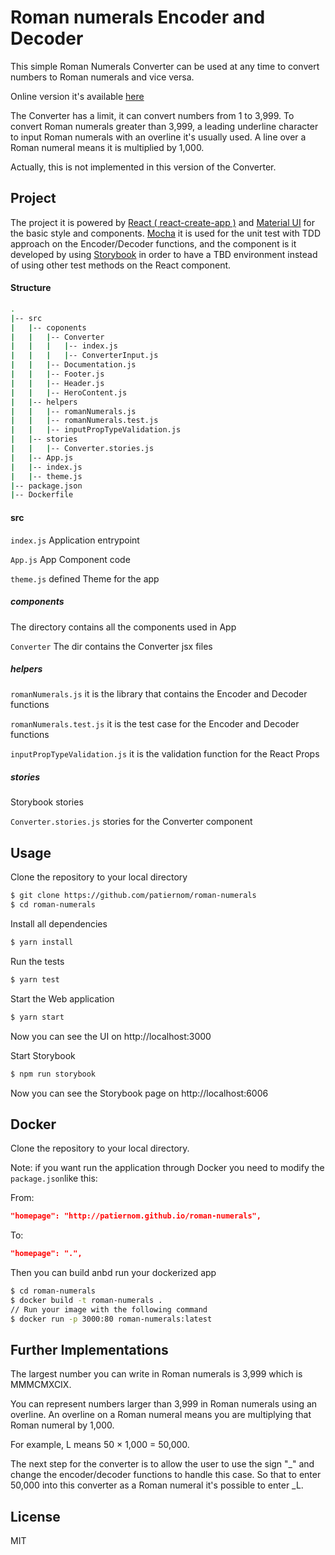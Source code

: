# Roman numerals Encoder and Decoder
This simple Roman Numerals Converter can be used at any time to convert numbers to Roman numerals and vice versa.

Online version it's available [here](http://patiernom.github.io/roman-numerals)


The Converter has a limit, it can convert numbers from 1 to 3,999.
To convert Roman numerals greater than 3,999, a leading underline character to input Roman numerals with an overline it's usually used. 
A line over a Roman numeral means it is multiplied by 1,000.

Actually, this is not implemented in this version of the Converter.

## Project
The project it is powered by [React ( react-create-app )](https://reactjs.org/docs/create-a-new-react-app.html) and [Material UI](https://material-ui.com/) for the basic style and components.
[Mocha](https://mochajs.org/) it is used for the unit test with TDD approach on the Encoder/Decoder functions, and the component is it developed by using [Storybook](https://storybook.js.org/) in order to have a TBD environment instead of using other test methods on the React component.     

#### Structure
```bash
.
|-- src
|   |-- coponents
|   |   |-- Converter
|   |   |   |-- index.js
|   |   |   |-- ConverterInput.js
|   |   |-- Documentation.js 
|   |   |-- Footer.js
|   |   |-- Header.js
|   |   |-- HeroContent.js
|   |-- helpers
|   |   |-- romanNumerals.js
|   |   |-- romanNumerals.test.js
|   |   |-- inputPropTypeValidation.js
|   |-- stories
|   |   |-- Converter.stories.js
|   |-- App.js
|   |-- index.js
|   |-- theme.js
|-- package.json
|-- Dockerfile
```

#### src
`index.js` Application entrypoint

`App.js` App Component code

`theme.js` defined Theme for the app

##### components
The directory contains all the components used in App

`Converter` The dir contains the Converter jsx files 

##### helpers
`romanNumerals.js` it is the library that contains the Encoder and Decoder functions

`romanNumerals.test.js` it is the test case for the Encoder and Decoder functions

`inputPropTypeValidation.js` it is the validation function for the React Props

##### stories
Storybook stories

`Converter.stories.js` stories for the Converter component

## Usage

Clone the repository to your local directory
```bash
$ git clone https://github.com/patiernom/roman-numerals
$ cd roman-numerals
```

Install all dependencies
```bash
$ yarn install
```

Run the tests
```bash
$ yarn test
```

Start the Web application 
```bash
$ yarn start
```
Now you can see the UI on http://localhost:3000

Start Storybook 
```bash
$ npm run storybook
```
Now you can see the Storybook page on http://localhost:6006

## Docker

Clone the repository to your local directory.

Note: if you want run the application through Docker you need to modify the `package.json`like this:

From:
```json 
"homepage": "http://patiernom.github.io/roman-numerals",
```
To:
```json 
"homepage": ".",
```

Then you can build anbd run your dockerized app
```bash
$ cd roman-numerals
$ docker build -t roman-numerals .
// Run your image with the following command 
$ docker run -p 3000:80 roman-numerals:latest
```

## Further Implementations
The largest number you can write in Roman numerals is 3,999 which is MMMCMXCIX. 

You can represent numbers larger than 3,999 in Roman numerals using an overline.
An overline on a Roman numeral means you are multiplying that Roman numeral by 1,000.

For example, L means 50 × 1,000 = 50,000. 

The next step for the converter is to allow the user to use the sign "_" and change the encoder/decoder functions to handle this case. 
So that to enter 50,000 into this converter as a Roman numeral it's possible to enter  _L.

## License
MIT
